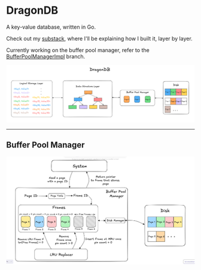 # DragonDB
A key-value database, written in Go.

Check out my [substack](https://adarshkmt.substack.com/s/building-a-database), where I'll be explaining how I built it, layer by layer.

Currently working on the buffer pool manager, refer to the [BufferPoolManagerImpl](https://github.com/Adarsh-Kmt/DragonDB/tree/BufferPoolManagerImpl) branch.

<p align="center">
  <img src="assets/DragonDB Architecture.png" alt="Architecture Diagram" width="1000"/>
</p>

--- 
## Buffer Pool Manager
<p align="center">
  <img src="assets/Buffer Pool Manager.jpeg" alt="Architecture Diagram" width="1000"/>
</p>


